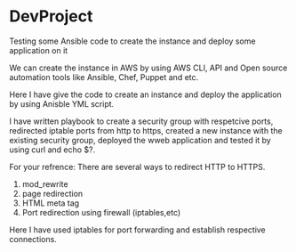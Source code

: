 # DevProject
Testing some Ansible code to create the instance and deploy some application on it

We can create the instance in AWS by using AWS CLI, API and Open source automation tools like Ansible, Chef, Puppet and etc.

Here I have give the code to create an instance and deploy the application by using Anisble YML script.

I have written playbook to create a security group with respetcive ports, redirected iptable ports from http to https, created a new instance with the existing security group, deployed the wweb application and tested it by using curl and echo $?.

For your refrence:
There are several ways to redirect HTTP to HTTPS.
1. mod_rewrite 
2. page redirection 
3. HTML meta tag 
4. Port redirection using firewall (iptables,etc)

Here I have used iptables for port forwarding and establish respective connections.

